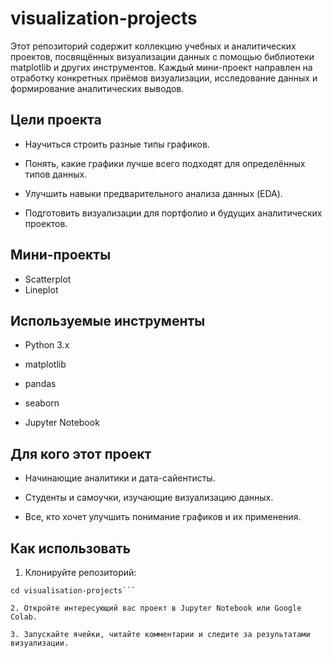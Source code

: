 # visualization-projects

Этот репозиторий содержит коллекцию учебных и аналитических проектов, посвящённых визуализации данных с помощью библиотеки matplotlib и других инструментов. Каждый мини-проект направлен на отработку конкретных приёмов визуализации, исследование данных и формирование аналитических выводов.

## Цели проекта
- Научиться строить разные типы графиков.

- Понять, какие графики лучше всего подходят для определённых типов данных.

- Улучшить навыки предварительного анализа данных (EDA).

- Подготовить визуализации для портфолио и будущих аналитических проектов.

## Мини-проекты

- Scatterplot
- Lineplot


## Используемые инструменты
- Python 3.x

- matplotlib

- pandas

- seaborn

- Jupyter Notebook

## Для кого этот проект
- Начинающие аналитики и дата-сайентисты.

- Студенты и самоучки, изучающие визуализацию данных.

- Все, кто хочет улучшить понимание графиков и их применения.

## Как использовать

1. Клонируйте репозиторий:

```git clone https://github.com/ваш-профиль/visualisation-projects.git
cd visualisation-projects```

2. Откройте интересующий вас проект в Jupyter Notebook или Google Colab.

3. Запускайте ячейки, читайте комментарии и следите за результатами визуализации.